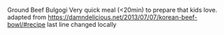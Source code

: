 Ground Beef Bulgogi
Very quick meal (<20min) to prepare that kids love.
adapted from https://damndelicious.net/2013/07/07/korean-beef-bowl/#recipe
last line changed locally
